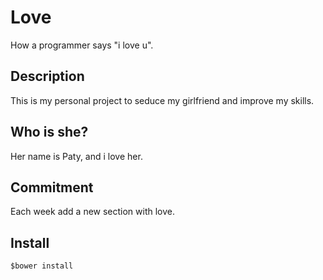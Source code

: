 # Love
How a programmer says "i love u".

## Description
This is my personal project to seduce my girlfriend and improve my skills.

## Who is she?
Her name is Paty, and i love her. 

## Commitment
Each week add a new section with love.

## Install
`$bower install`

